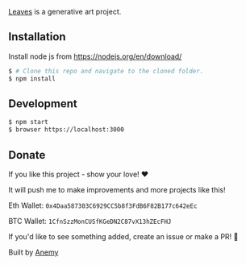 [Leaves](https://anemy.github.io/leaves) is a generative art project.

## Installation

Install node js from https://nodejs.org/en/download/

```bash
$ # Clone this repo and navigate to the cloned folder.
$ npm install
```

## Development

```bash
$ npm start
$ browser https://localhost:3000
```

## Donate

If you like this project - show your love! ❤️

It will push me to make improvements and more projects like this!

Eth Wallet:
```0x4Daa587303C6929CC5b8f3FdB6F82B177c642eEc```

BTC Wallet:
```1CfnSzzMonCUSfKGeDN2C87vX13hZEcFHJ```


If you'd like to see something added, create an issue or make a PR! 🚀

Built by [Anemy](https://github.com/Anemy)
